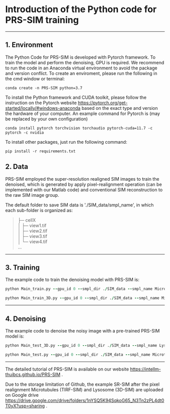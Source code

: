 # Introduction of the Python code for PRS-SIM training

***

## 1. Environment
The Python Code for PRS-SIM is developed with Pytorch framework. To train the model and perform the denoising, GPU is required. We recommend to run the code in an Anaconda virtual environment to avoid the package and version conflict. To create an enviroment, please run the following in the cmd window or terminal:

``` Create the enviroment 
conda create -n PRS-SIM python=3.7
```

To install the Python framework and CUDA toolkit, please follow the instruction on the Pytorch website https://pytorch.org/get-started/locally/#windows-anaconda based on the exact type and version the hardware of your computer. An example command for Pytorch is (may be replaced by your own configuration)
``` Install pytorch-cuda
conda install pytorch torchvision torchaudio pytorch-cuda=11.7 -c pytorch -c nvidia
```

To install other packages, just run the following command:
``` Install packages
pip install -r requirements.txt
```


## 2. Data

PRS-SIM employed the super-resolution realigned SIM images to train the denoised, which is generated by apply pixel-realignment operation (can be implemented with our Matlab code) and conventional SIM reconstruction to the raw SIM image group. 

The default folder to save SIM data is './SIM_data/smpl_name', in which each sub-folder is organized as:

>├─ cellX  
>│    ├─ view1.tif  
>│    ├─ view2.tif  
>│    ├─ view3.tif  
>│    └─ view4.tif  
>...

****

## 3. Training

The example code to train the denoising model with PRS-SIM is:

``` for 2D-SIM
python Main_train.py --gpu_id 0 --smpl_dir ./SIM_data --smpl_name Microtubules --net_type unet --save_suffix _0 --test_patch_size 128 --max_iter 100000 --preload_data_flag
```

``` for 3D-SIM
python Main_train_3D.py --gpu_id 0 --smpl_dir ./SIM_data --smpl_name Microtubules --net_type unet --save_suffix _0 --test_patch_size 128 --test_z_size 8 --max_iter 100000 --preload_data_flag
```

****

## 4. Denoising

The example code to denoise the noisy image with a pre-trained PRS-SIM model is:

``` for 2D-SIM
python Main_test_3D.py --gpu_id 0 --smpl_dir ./SIM_data --smpl_name Lyso_test --net_type unet --model_name 100000_G --test_patch_size 1004 --model_patch_size 128 --overlap_ratio 0.2
```

``` for 3D-SIM
python Main_test.py --gpu_id 0 --smpl_dir ./SIM_data --smpl_name Microtubules_test --net_type unet --model_name 100000_G --test_patch_size 1024 --model_z_size 8 --model_patch_size 128 --overlap_ratio 0.2
```

****

The detailed tutorial of PRS-SIM is available on our website https://intellm-thuibcs.github.io/PRS-SIM .

Due to the storage limitation of Github, the example SR-SIM after the pixel realignment  Microtubules (TIRF-SIM) and Lysosome (3D-SIM) are uploaded on Google drive https://drive.google.com/drive/folders/1nYSQ5K94SqkoG65_N3Tn2zPL4dt0T0yX?usp=sharing .
